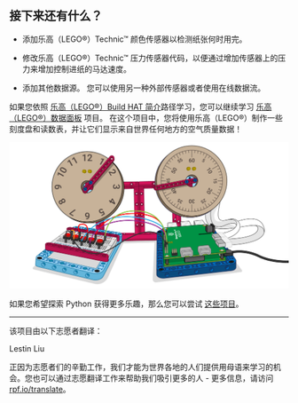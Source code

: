 ## 接下来还有什么？

+ 添加乐高（LEGO®）Technic™ 颜色传感器以检测纸张何时用完。

+ 修改乐高（LEGO®）Technic™ 压力传感器代码，以便通过增加传感器上的压力来增加控制进纸的马达速度。

+ 添加其他数据源。 您可以使用另一种外部传感器或者使用在线数据流。

如果您依照 [乐高（LEGO®）Build HAT 简介](https://projects.raspberrypi.org/zh-CN/pathways/lego-intro)路径学习，您可以继续学习 [乐高（LEGO®）数据面板](https://projects.raspberrypi.org/zh-CN/projects/lego-data-dash) 项目。 在这个项目中，您将使用乐高（LEGO®）制作一些刻度盘和读数表，并让它们显示来自世界任何地方的空气质量数据！

![带有表盘和Buildhat的乐高（LEGO®）数据面板横幅图像](images/datadashbanner.png)

如果您希望探索 Python 获得更多乐趣，那么您可以尝试 [这些项目](https://projects.raspberrypi.org/zh-CN/projects?software%5B%5D=python)。

***
该项目由以下志愿者翻译：

Lestin Liu

正因为志愿者们的辛勤工作，我们才能为世界各地的人们提供用母语来学习的机会。您也可以通过志愿翻译工作来帮助我们吸引更多的人 - 更多信息，请访问[rpf.io/translate](https://rpf.io/translate)。
